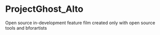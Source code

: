 # ProjectGhost_Alto
Open source in-development feature film created only with open source tools and bforartists
